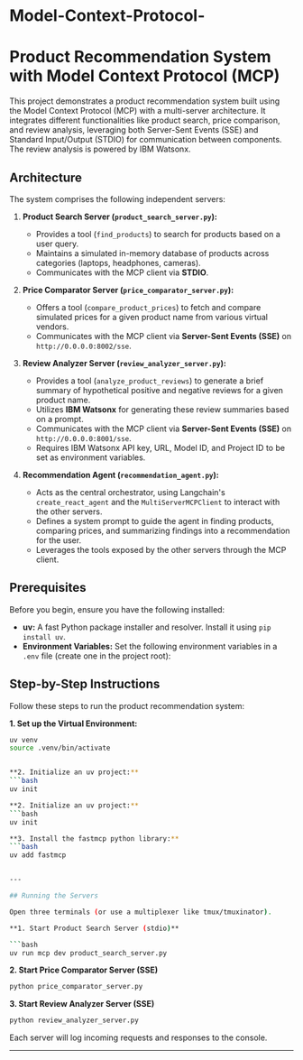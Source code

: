 # Model-Context-Protocol-


# Product Recommendation System with Model Context Protocol (MCP)

This project demonstrates a product recommendation system built using the Model Context Protocol (MCP) with a multi-server architecture. It integrates different functionalities like product search, price comparison, and review analysis, leveraging both Server-Sent Events (SSE) and Standard Input/Output (STDIO) for communication between components. The review analysis is powered by IBM Watsonx.

## Architecture

The system comprises the following independent servers:

1.  **Product Search Server (`product_search_server.py`):**
    * Provides a tool (`find_products`) to search for products based on a user query.
    * Maintains a simulated in-memory database of products across categories (laptops, headphones, cameras).
    * Communicates with the MCP client via **STDIO**.

2.  **Price Comparator Server (`price_comparator_server.py`):**
    * Offers a tool (`compare_product_prices`) to fetch and compare simulated prices for a given product name from various virtual vendors.
    * Communicates with the MCP client via **Server-Sent Events (SSE)** on `http://0.0.0.0:8002/sse`.

3.  **Review Analyzer Server (`review_analyzer_server.py`):**
    * Provides a tool (`analyze_product_reviews`) to generate a brief summary of hypothetical positive and negative reviews for a given product name.
    * Utilizes **IBM Watsonx** for generating these review summaries based on a prompt.
    * Communicates with the MCP client via **Server-Sent Events (SSE)** on `http://0.0.0.0:8001/sse`.
    * Requires IBM Watsonx API key, URL, Model ID, and Project ID to be set as environment variables.

4.  **Recommendation Agent (`recommendation_agent.py`):**
    * Acts as the central orchestrator, using Langchain's `create_react_agent` and the `MultiServerMCPClient` to interact with the other servers.
    * Defines a system prompt to guide the agent in finding products, comparing prices, and summarizing findings into a recommendation for the user.
    * Leverages the tools exposed by the other servers through the MCP client.

## Prerequisites

Before you begin, ensure you have the following installed:

* **uv:** A fast Python package installer and resolver. Install it using `pip install uv`.
* **Environment Variables:** Set the following environment variables in a `.env` file (create one in the project root):

## Step-by-Step Instructions

Follow these steps to run the product recommendation system:

**1. Set up the Virtual Environment:**

   ```bash
   uv venv
   source .venv/bin/activate


**2. Initialize an uv project:**
   ```bash
   uv init

**2. Initialize an uv project:**
   ```bash
   uv init

**3. Install the fastmcp python library:**
   ```bash
   uv add fastmcp


---

## Running the Servers

Open three terminals (or use a multiplexer like tmux/tmuxinator).

**1. Start Product Search Server (stdio)**

```bash
uv run mcp dev product_search_server.py
```

**2. Start Price Comparator Server (SSE)**

```bash
python price_comparator_server.py
```

**3. Start Review Analyzer Server (SSE)**

```bash
python review_analyzer_server.py
```

Each server will log incoming requests and responses to the console.

---
